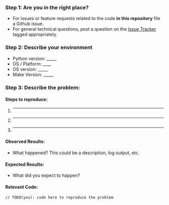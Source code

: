 ### Step 1: Are you in the right place?

  * For issues or feature requests related to the code **in this repository** file a Github issue.
  * For general technical questions, post a question on the [Issue Tracker](https://github.com/saigkill/ignore-me/issues) tagged appropriately.

### Step 2: Describe your environment

  * Python version: _____
  * OS / Platform: ____
  * OS version: _____
  * Make Version: _____
  
### Step 3: Describe the problem:

#### Steps to reproduce:

  1. _____
  2. _____
  3. _____
  
#### Observed Results:

  * What happened?  This could be a description, log output, etc.
  
#### Expected Results:

  * What did you expect to happen?
  
#### Relevant Code:

  ```
  // TODO(you): code here to reproduce the problem
  ```